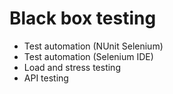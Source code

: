 # Black box testing
- Test automation (NUnit Selenium)
- Test automation (Selenium IDE)
- Load and stress testing
- API testing
